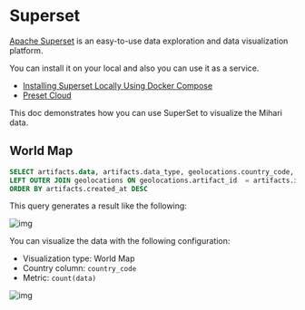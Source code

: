 # Superset

[Apache Superset](https://superset.apache.org/) is an easy-to-use data exploration and data visualization platform.

You can install it on your local and also you can use it as a service.

- [Installing Superset Locally Using Docker Compose](https://superset.apache.org/docs/installation/installing-superset-using-docker-compose)
- [Preset Cloud](https://preset.io/registration)

This doc demonstrates how you can use SuperSet to visualize the Mihari data.

## World Map

```sql
SELECT artifacts.data, artifacts.data_type, geolocations.country_code, artifacts.created_at FROM artifacts
LEFT OUTER JOIN geolocations ON geolocations.artifact_id  = artifacts.id
ORDER BY artifacts.created_at DESC
```

This query generates a result like the following:

![img](https://i.imgur.com/3nugPCV.png)

You can visualize the data with the following configuration:

- Visualization type: World Map
- Country column: `country_code`
- Metric: `count(data)`

![img](https://i.imgur.com/O7ZM3mu.png)
